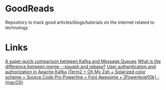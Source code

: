 # GoodReads
Repository to track good articles/blogs/tutorials on the internet related to technology


# Links

[A super quick comparison between Kafka and Message Queues](https://hackernoon.com/a-super-quick-comparison-between-kafka-and-message-queues-e69742d855a8)
[What is the difference between merge --squash and rebase?](https://stackoverflow.com/questions/2427238/what-is-the-difference-between-merge-squash-and-rebase)
[User authentication and authorization in Apache Kafka](https://developer.ibm.com/components/kafka/tutorials/kafka-authn-authz/)
[iTerm2 + Oh My Zsh + Solarized color scheme + Source Code Pro Powerline + Font Awesome + [Powerlevel10k] - (macOS)](https://gist.github.com/kevin-smets/8568070)
